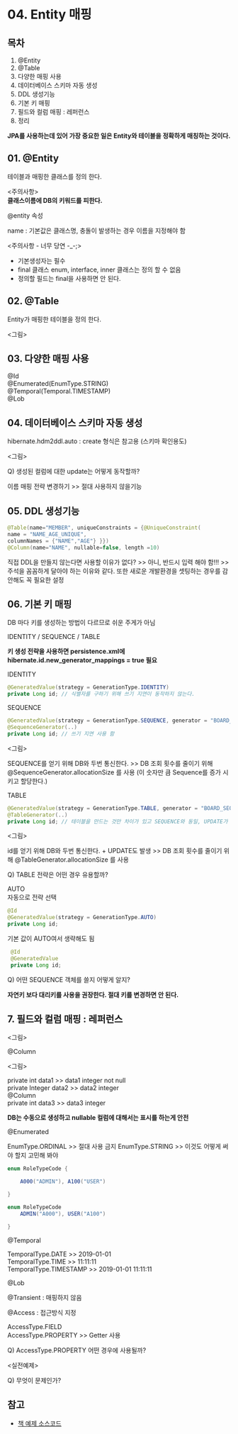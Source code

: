 # 04. Entity 매핑

## 목차

1. @Entity
2. @Table
3. 다양한 매핑 사용
4. 데이터베이스 스키마 자동 생성
5. DDL 생성기능
6. 기본 키 매핑
7. 필드와 컬럼 매핑 : 레퍼런스
8. 정리


**JPA를 사용하는데 있어 가장 중요한 일은 Entity와 테이블을 정확하게 매칭하는 것이다.**


## 01. @Entity

테이블과 매핑한 클래스를 정의 한다.

<주의사항><br>
**클래스이름에 DB의 키워드를 피한다.**

@entity 속성

name : 기본값은 클래스명, 충돌이 발생하는 경우 이름을 지정해야 함

<주의사항 - 너무 당연 -_-;>
- 기본생성자는 필수
- final 클래스 enum, interface, inner 클래스는 정의 할 수 없음
- 정의할 필드는 final을 사용하면 안 된다.

## 02. @Table

Entity가 매핑한 테이블을 정의 한다.

<그림>

## 03. 다양한 매핑 사용

@Id<br>
@Enumerated(EnumType.STRING)<br>
@Temporal(Temporal.TIMESTAMP)<br>
@Lob

## 04. 데이터베이스 스키마 자동 생성

hibernate.hdm2ddl.auto : create 형식은 참고용 (스키마 확인용도)

<그림>

Q) 생성된 컬럼에 대한 update는 어떻게 동작할까?

이름 매핑 전략 변경하기 >> 절대 사용하지 않을기능

## 05. DDL 생성기능

~~~java
@Table(name="MEMBER", uniqueConstraints = {@UniqueConstraint(
name = "NAME_AGE_UNIQUE",
columnNames = {"NAME","AGE"} }})
@Column(name="NAME", nullable=false, length =10)
~~~

직접 DDL을 만들지 않는다면 사용할 이유가 없다? >> 아니, 반드시 입력 해야 함!!! >> 주석을 꼼꼼하게 달아야 하는 이유와 같다. 또한 새로운 개발환경을 셋팅하는 경우를 감안해도 꼭 필요한 설정

## 06. 기본 키 매핑

DB 마다 키를 생성하는 방법이 다르므로 쉬운 주게가 아님

IDENTITY / SEQUENCE / TABLE

**키 생성 전략을 사용하면 persistence.xml에 hibernate.id.new_generator_mappings = true 필요**

IDENTITY<br>
~~~java
@GeneratedValue(strategy = GenerationType.IDENTITY)
private Long id; // 식별자를 구하기 위해 쓰기 지연이 동작하지 않는다.
~~~

SEQUENCE<br>
~~~java
@GeneratedValue(strategy = GenerationType.SEQUENCE, generator = "BOARD_SEQ_GENERATOR")
@SequenceGenerator(..)
private Long id; // 쓰기 지연 사용 함
~~~


<그림>

SEQUENCE를 얻기 위해 DB와 두번 통신한다. >> DB 조회 횟수를 줄이기 위해 @SequenceGenerator.allocationSize 를 사용 (이 숫자만 큼 Sequence를 증가 시키고 할당한다.)


TABLE<br>
~~~java
@GeneratedValue(strategy = GenerationType.TABLE, generator = "BOARD_SEQ_GENERATOR")
@TableGenerator(..)
private Long id; // 테이블을 만드는 것만 차이가 있고 SEQUENCE와 동일, UPDATE가 발생한다.
~~~

<그림>

id를 얻기 위해 DB와 두번 통신한다. + UPDATE도 발생 >> DB 조회 횟수를 줄이기 위해 @TableGenerator.allocationSize 를 사용

 Q) TABLE 전략은 어떤 경우 유용할까?
 
 AUTO<br>
 자동으로 전략 선택
 
 ~~~java
 @Id
 @GeneratedValue(strategy = GenerationType.AUTO)
 private Long id;
~~~

기본 값이 AUTO여서 생략해도 됨
~~~java
 @Id
 @GeneratedValue
 private Long id;
~~~

Q) 어떤 SEQUENCE 객체를 쓸지 어떻게 알지?

**자연키 보다 대리키를 사용을 권장한다. 절대 키를 변경하면 안 된다.**

## 7. 필드와 컬럼 매핑 : 레퍼런스

<그림>

@Column

<그림>

private int data1 >> data1 integer not null<br>
private Integer data2 >> data2 integer<br>
@Column<br>
private int data3 >> data3 integer

**DB는 수동으로 생성하고 nullable 컬럼에 대해서는 표시를 하는게 안전**

@Enumerated

EnumType.ORDINAL >> 절대 사용 금지
EnumType.STRING >> 이것도 어떻게 써야 할지 고민해 봐야

~~~java
enum RoleTypeCode {

    A000("ADMIN"), A100("USER")

}

enum RoleTypeCode
    ADMIN("A000"), USER("A100")

}
~~~

@Temporal

TemporalType.DATE >> 2019-01-01<br>
TemporalType.TIME >> 11:11:11<br>
TemporalType.TIMESTAMP >> 2019-01-01 11:11:11

@Lob

@Transient : 매핑하지 않음

@Access : 접근방식 지정

AccessType.FIELD<br>
AccessType.PROPERTY >> Getter 사용<br>

Q) AccessType.PROPERTY 어떤 경우에 사용될까?


<실전예제>

Q) 무엇이 문제인가?



















## 참고

* [책 예제 소스코드](https://github.com/holyeye/jpabook)


